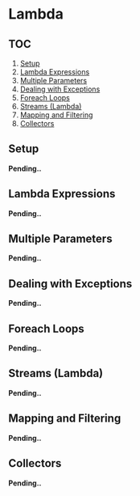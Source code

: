 # Lambda

## TOC

1. [Setup](#setup)
1. [Lambda Expressions](#lambda-expressions)
1. [Multiple Parameters](#multiple-parameters)
1. [Dealing with Exceptions](#dealing-with-exceptions)
1. [Foreach Loops](#foreach-loops)
1. [Streams (Lambda)](#streams-lambda)
1. [Mapping and Filtering](#mapping-and-filtering)
1. [Collectors](#collectors)

## Setup

**Pending..**

## Lambda Expressions

**Pending..**

## Multiple Parameters

**Pending..**

## Dealing with Exceptions

**Pending..**

## Foreach Loops

**Pending..**

## Streams (Lambda)

**Pending..**

## Mapping and Filtering

**Pending..**

## Collectors

**Pending..**
